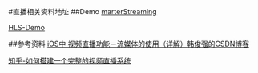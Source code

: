 #直播相关资料地址
##Demo
[marterStreaming](https://github.com/daniulive/SmarterStreaming)

[HLS-Demo](https://github.com/yangchao0033/HLS-Demo)

##参考资料
[iOS中 视频直播功能－流媒体的使用（详解）韩俊强的CSDN博客](http://blog.csdn.net/qq_31810357/article/details/51605954)

[知乎-如何搭建一个完整的视频直播系统](https://www.zhihu.com/question/42162310)